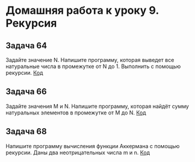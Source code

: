 # Домашняя работа к уроку 9. Рекурсия

## Задача 64
Задайте значение N. Напишите программу, которая выведет все натуральные числа в промежутке от N до 1. Выполнить с помощью рекурсии.
[Код](FromNTo1Recursion\Program.cs)

## Задача 66 
Задайте значения M и N. Напишите программу, которая найдёт сумму натуральных элементов в промежутке от M до N.
[Код](SumFromMToNRecursion\Program.cs)

## Задача 68 
Напишите программу вычисления функции Аккермана с помощью рекурсии. Даны два неотрицательных числа m и n.
[Код](AckermannFunction\Program.cs)